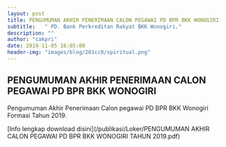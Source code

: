 ```yaml
---
layout: post
title: PENGUMUMAN AKHIR PENERIMAAN CALON PEGAWAI PD BPR BKK WONOGIRI
subtitle:   " PD. Bank Perkreditan Rakyat BKK Wonogiri."
description: ""
author: "cakpri"
date: 2019-11-05 16:05:00
header-img: "images/blog/201cc8/spiritual.png"
---
```



## PENGUMUMAN AKHIR PENERIMAAN CALON PEGAWAI PD BPR BKK WONOGIRI

Pengumuman Akhir Penerimaan Calon pegawai PD BPR BKK Wonogiri Formasi Tahun 2019.

[Info lengkap download disini](/publikasi/Loker/PENGUMUMAN AKHIR CALON PEGAWAI PD BPR BKK WONOGIRI TAHUN 2019.pdf)